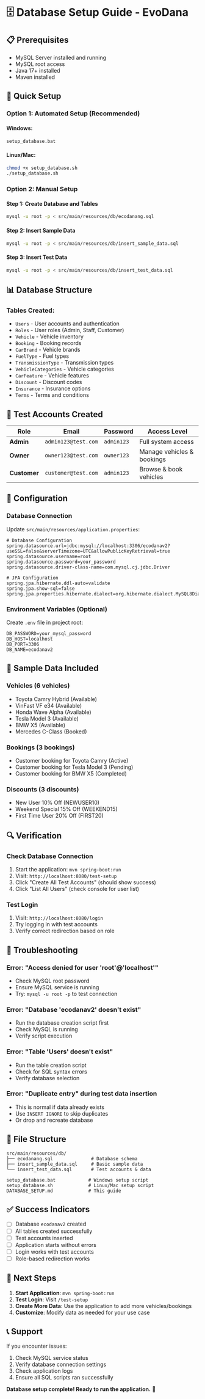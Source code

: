 # 🗄️ Database Setup Guide - EvoDana

## 📋 Prerequisites

- MySQL Server installed and running
- MySQL root access
- Java 17+ installed
- Maven installed

## 🚀 Quick Setup

### Option 1: Automated Setup (Recommended)

#### Windows:
```bash
setup_database.bat
```

#### Linux/Mac:
```bash
chmod +x setup_database.sh
./setup_database.sh
```

### Option 2: Manual Setup

#### Step 1: Create Database and Tables
```bash
mysql -u root -p < src/main/resources/db/ecodanang.sql
```

#### Step 2: Insert Sample Data
```bash
mysql -u root -p < src/main/resources/db/insert_sample_data.sql
```

#### Step 3: Insert Test Data
```bash
mysql -u root -p < src/main/resources/db/insert_test_data.sql
```

## 📊 Database Structure

### Tables Created:
- `Users` - User accounts and authentication
- `Roles` - User roles (Admin, Staff, Customer)
- `Vehicle` - Vehicle inventory
- `Booking` - Booking records
- `CarBrand` - Vehicle brands
- `FuelType` - Fuel types
- `TransmissionType` - Transmission types
- `VehicleCategories` - Vehicle categories
- `CarFeature` - Vehicle features
- `Discount` - Discount codes
- `Insurance` - Insurance options
- `Terms` - Terms and conditions

## 👥 Test Accounts Created

| Role | Email | Password | Access Level |
|------|-------|----------|--------------|
| **Admin** | `admin123@test.com` | `admin123` | Full system access |
| **Owner** | `owner123@test.com` | `owner123` | Manage vehicles & bookings |
| **Customer** | `customer@test.com` | `admin123` | Browse & book vehicles |

## 🔧 Configuration

### Database Connection
Update `src/main/resources/application.properties`:

```properties
# Database Configuration
spring.datasource.url=jdbc:mysql://localhost:3306/ecodanav2?useSSL=false&serverTimezone=UTC&allowPublicKeyRetrieval=true
spring.datasource.username=root
spring.datasource.password=your_password
spring.datasource.driver-class-name=com.mysql.cj.jdbc.Driver

# JPA Configuration
spring.jpa.hibernate.ddl-auto=validate
spring.jpa.show-sql=false
spring.jpa.properties.hibernate.dialect=org.hibernate.dialect.MySQL8Dialect
```

### Environment Variables (Optional)
Create `.env` file in project root:

```env
DB_PASSWORD=your_mysql_password
DB_HOST=localhost
DB_PORT=3306
DB_NAME=ecodanav2
```

## 🚗 Sample Data Included

### Vehicles (6 vehicles)
- Toyota Camry Hybrid (Available)
- VinFast VF e34 (Available)
- Honda Wave Alpha (Available)
- Tesla Model 3 (Available)
- BMW X5 (Available)
- Mercedes C-Class (Booked)

### Bookings (3 bookings)
- Customer booking for Toyota Camry (Active)
- Customer booking for Tesla Model 3 (Pending)
- Customer booking for BMW X5 (Completed)

### Discounts (3 discounts)
- New User 10% Off (NEWUSER10)
- Weekend Special 15% Off (WEEKEND15)
- First Time User 20% Off (FIRST20)

## 🔍 Verification

### Check Database Connection
1. Start the application: `mvn spring-boot:run`
2. Visit: `http://localhost:8080/test-setup`
3. Click "Create All Test Accounts" (should show success)
4. Click "List All Users" (check console for user list)

### Test Login
1. Visit: `http://localhost:8080/login`
2. Try logging in with test accounts
3. Verify correct redirection based on role

## 🐛 Troubleshooting

### Error: "Access denied for user 'root'@'localhost'"
- Check MySQL root password
- Ensure MySQL service is running
- Try: `mysql -u root -p` to test connection

### Error: "Database 'ecodanav2' doesn't exist"
- Run the database creation script first
- Check MySQL is running
- Verify script execution

### Error: "Table 'Users' doesn't exist"
- Run the table creation script
- Check for SQL syntax errors
- Verify database selection

### Error: "Duplicate entry" during test data insertion
- This is normal if data already exists
- Use `INSERT IGNORE` to skip duplicates
- Or drop and recreate database

## 📁 File Structure

```
src/main/resources/db/
├── ecodanang.sql              # Database schema
├── insert_sample_data.sql     # Basic sample data
└── insert_test_data.sql       # Test accounts & data

setup_database.bat            # Windows setup script
setup_database.sh             # Linux/Mac setup script
DATABASE_SETUP.md             # This guide
```

## ✅ Success Indicators

- [ ] Database `ecodanav2` created
- [ ] All tables created successfully
- [ ] Test accounts inserted
- [ ] Application starts without errors
- [ ] Login works with test accounts
- [ ] Role-based redirection works

## 🎯 Next Steps

1. **Start Application**: `mvn spring-boot:run`
2. **Test Login**: Visit `/test-setup`
3. **Create More Data**: Use the application to add more vehicles/bookings
4. **Customize**: Modify data as needed for your use case

## 📞 Support

If you encounter issues:
1. Check MySQL service status
2. Verify database connection settings
3. Check application logs
4. Ensure all SQL scripts ran successfully

**Database setup complete! Ready to run the application.** 🚀
